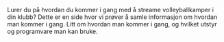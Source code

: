 Lurer du på hvordan du kommer i gang med å streame volleyballkamper i din klubb?
Dette er en side hvor vi prøver å samle informasjon om hvordan man kommer i gang. Litt om hvordan man kommer i gang, og hvilket utstyr og programvare man kan bruke.
